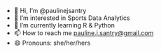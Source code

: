 - 👋 Hi, I’m @paulinejsantry
- 👀 I’m interested in Sports Data Analytics
- 🌱 I’m currently learning R & Python
- 📫 How to reach me pauline.j.santry@gmail.com
- 😄 Pronouns: she/her/hers

<!---
paulinejsantry/paulinejsantry is a ✨ special ✨ repository because its `README.md` (this file) appears on your GitHub profile.
You can click the Preview link to take a look at your changes.
--->
